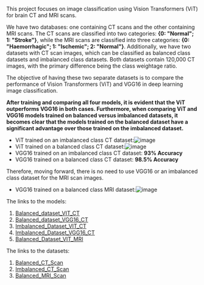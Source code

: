 This project focuses on image classification using Vision Transformers (ViT) for brain CT and MRI scans.

We have two databases: one containing CT scans and the other containing MRI scans. The CT scans are classified into two categories: **{0: "Normal"; 1: "Stroke"}**, while the MRI scans are classified into three categories: **{0: "Haemorrhagic"; 1: "Ischemic"; 2: "Normal"}**. Additionally, we have two datasets with CT scan images, which can be classified as balanced class datasets and imbalanced class datasets. Both datasets contain 120,000 CT images, with the primary difference being the class weightage ratio.

The objective of having these two separate datasets is to compare the performance of Vision Transformers (ViT) and VGG16 in deep learning image classification.

**After training and comparing all four models, it is evident that the ViT outperforms VGG16 in both cases. Furthermore, when comparing ViT and VGG16 models trained on balanced versus imbalanced datasets, it becomes clear that the models trained on the balanced dataset have a significant advantage over those trained on the imbalanced dataset.**

- ViT trained on an imbalanced class CT dataset:![image](https://github.com/user-attachments/assets/482587f7-5a28-4ad9-ae33-ebfba7500d4d)
- ViT trained on a balanced class CT dataset:![image](https://github.com/user-attachments/assets/b6c1bbe6-79c2-4181-a8c7-33c6381d3945)
- VGG16 trained on an imbalanced class CT dataset: **93% Accuracy**
- VGG16 trained on a balanced class CT dataset: **98.5% Accuracy**

Therefore, moving forward, there is no need to use VGG16 or an imbalanced class dataset for the MRI scan images.

- VGG16 trained on a balanced class MRI dataset:![image](https://github.com/user-attachments/assets/e57fcd00-df9b-4cea-b399-b5e65e63f57e)

The links to the models:
1. [Balanced_dataset_VIT_CT](https://huggingface.co/GRAD04/Balanced_dataset_VIT_CT)
2. [Balanced_dataset_VGG16_CT](https://huggingface.co/GRAD04/Balanced_dataset_VGG16_CT)
3. [Imbalanced_Dataset_VIT_CT](https://huggingface.co/GRAD04/Imbalanced_Dataset_VIT_CT)
4. [Imbalanced_Dataset_VGG16_CT](https://huggingface.co/GRAD04/Imbalanced_Dataset_VGG16_CT)
5. [Balanced_Dataset_VIT_MRI](https://huggingface.co/GRAD04/Balanced_Dataset_VIT_MRI)

The links to the datasets:
1. [Balanced_CT_Scan](https://huggingface.co/datasets/GRAD04/Balanced_CT_Scan)
2. [Imbalanced_CT_Scan](https://huggingface.co/datasets/GRAD04/Imbalanced_CT_Scan)
3. [Balanced_MRI_Scan](https://huggingface.co/datasets/GRAD04/Balanced_MRI_Scan)
